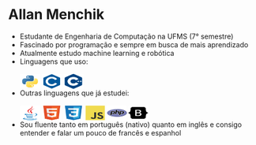 <h1>Allan Menchik</h1>
<ul>
    <li>Estudante de Engenharia de Computação na UFMS (7° semestre)</li>
    <li>Fascinado por programação e sempre em busca de mais aprendizado</li>
    <li>Atualmente estudo machine learning e robótica</li>
    <li>
        Linguagens que uso:
        <div style="display: inline_block"><br>
            <img align="center" alt="Allan-Python" height="30" width="40" src="https://raw.githubusercontent.com/devicons/devicon/master/icons/python/python-original.svg">
            <img align="center" alt="Allan-C" height="30" width="40" src="https://raw.githubusercontent.com/devicons/devicon/master/icons/c/c-plain.svg">
            <img align="center" alt="Allan-C++" height="30" width="40" src="https://raw.githubusercontent.com/devicons/devicon/master/icons/cplusplus/cplusplus-plain.svg">
        </div>
    </li>
    <li>
        Outras linguagens que já estudei:
        <div style="display: inline_block"><br>
            <img align="center" alt="Allan-Java" height="30" width="40" src="https://raw.githubusercontent.com/devicons/devicon/master/icons/java/java-original.svg">
            <img align="center" alt="Allan-HTML" height="30" width="40" src="https://raw.githubusercontent.com/devicons/devicon/master/icons/html5/html5-original.svg">
            <img align="center" alt="Allan-CSS" height="30" width="40" src="https://raw.githubusercontent.com/devicons/devicon/master/icons/css3/css3-original.svg">
            <img align="center" alt="Allan-JS" height="30" width="40" src="https://raw.githubusercontent.com/devicons/devicon/master/icons/javascript/javascript-original.svg">
            <img align="center" alt="Allan-PHP" height="30" width="40" src="https://raw.githubusercontent.com/devicons/devicon/master/icons/php/php-original.svg">
            <img align="center" alt="Allan-Bootstrap" height="30" width="40" src="https://raw.githubusercontent.com/devicons/devicon/master/icons/bootstrap/bootstrap-plain.svg">
        </div>
    <li>Sou fluente tanto em português (nativo) quanto em inglês e consigo entender e falar um pouco de francês e espanhol</li>
</ul>

